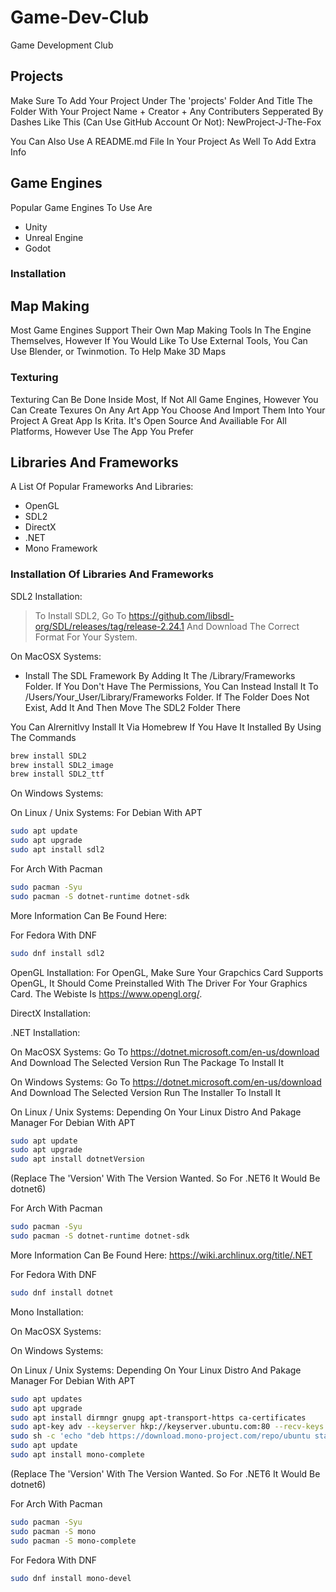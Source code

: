 # Game-Dev-Club
Game Development Club

## Projects
Make Sure To Add Your Project Under The 'projects' Folder And Title The Folder With Your Project Name + Creator + Any Contributers Sepperated By Dashes
Like This (Can Use GitHub Account Or Not): NewProject-J-The-Fox

You Can Also Use A README.md File In Your Project As Well To Add Extra Info

## Game Engines
Popular Game Engines To Use Are

- Unity
- Unreal Engine
- Godot

### Installation

## Map Making

Most Game Engines Support Their Own Map Making Tools In The Engine Themselves, However If You Would Like To Use External Tools, You Can Use Blender, or Twinmotion. To Help Make 3D Maps

### Texturing

Texturing Can Be Done Inside Most, If Not All Game Engines, However You Can Create Texures On Any Art App You Choose And Import Them Into Your Project A Great App Is Krita. It's Open Source And Availiable For All Platforms, However Use The App You Prefer

## Libraries And Frameworks

A List Of Popular Frameworks And Libraries:
- OpenGL
- SDL2
- DirectX
- .NET
- Mono Framework

### Installation Of Libraries And Frameworks

SDL2 Installation: 

> To Install SDL2, Go To https://github.com/libsdl-org/SDL/releases/tag/release-2.24.1 And Download The Correct Format For Your System.

On MacOSX Systems:
- Install The SDL Framework By Adding It The /Library/Frameworks Folder. If You Don't Have The Permissions, You Can Instead Install It To /Users/Your_User/Library/Frameworks Folder. If The Folder Does Not Exist, Add It And Then Move The SDL2 Folder There

You Can Alrernitlvy Install It Via Homebrew If You Have It Installed By Using The Commands
```sh
brew install SDL2
brew install SDL2_image
brew install SDL2_ttf
```

On Windows Systems:

On Linux / Unix Systems:
For Debian With APT
```sh
sudo apt update
sudo apt upgrade
sudo apt install sdl2
```

For Arch With Pacman
```sh
sudo pacman -Syu
sudo pacman -S dotnet-runtime dotnet-sdk
```
More Information Can Be Found Here: 

For Fedora With DNF
```sh
sudo dnf install sdl2
```

OpenGL Installation:
For OpenGL, Make Sure Your Grapchics Card Supports OpenGL, It Should Come Preinstalled With The Driver For Your Graphics Card. The Webiste Is https://www.opengl.org/.

DirectX Installation:

.NET Installation:

On MacOSX Systems:
Go To https://dotnet.microsoft.com/en-us/download And Download The Selected Version
Run The Package To Install It

On Windows Systems:
Go To https://dotnet.microsoft.com/en-us/download And Download The Selected Version
Run The Installer To Install It

On Linux / Unix Systems:
Depending On Your Linux Distro And Pakage Manager
For Debian With APT
```sh
sudo apt update
sudo apt upgrade
sudo apt install dotnetVersion
```
(Replace The 'Version' With The Version Wanted. So For .NET6 It Would Be dotnet6)

For Arch With Pacman
```sh
sudo pacman -Syu
sudo pacman -S dotnet-runtime dotnet-sdk
```
More Information Can Be Found Here: https://wiki.archlinux.org/title/.NET

For Fedora With DNF
```sh
sudo dnf install dotnet
```

Mono Installation:

On MacOSX Systems:

On Windows Systems:

On Linux / Unix Systems:
Depending On Your Linux Distro And Pakage Manager
For Debian With APT
```sh
sudo apt updates
sudo apt upgrade
sudo apt install dirmngr gnupg apt-transport-https ca-certificates
sudo apt-key adv --keyserver hkp://keyserver.ubuntu.com:80 --recv-keys 3FA7E0328081BFF6A14DA29AA6A19B38D3D831EF
sudo sh -c 'echo "deb https://download.mono-project.com/repo/ubuntu stable-bionic main" > /etc/apt/sources.list.d/mono-official-stable list'
sudo apt update
sudo apt install mono-complete
```
(Replace The 'Version' With The Version Wanted. So For .NET6 It Would Be dotnet6)

For Arch With Pacman
```sh
sudo pacman -Syu
sudo pacman -S mono
sudo pacman -S mono-complete
```

For Fedora With DNF
```sh
sudo dnf install mono-devel
```
